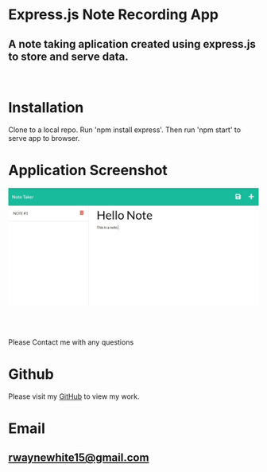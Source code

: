 # Express.js Note Recording App

  ## A note taking aplication created using express.js to store and serve data.

  <br>
  


  # Installation
  Clone to a local repo. Run 'npm install express'. Then run 'npm start' to serve app to browser.

  # Application Screenshot
  ![alt text](public/assets/img/screenshot.jpg)
  
  <br>
  <br>

  Please Contact me with any questions

  # Github
  Please visit my [GitHub](https://github.com/rwaynewhite15) to view my work.
  
  # Email
  ## rwaynewhite15@gmail.com
